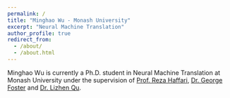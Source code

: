 ```yaml
---
permalink: /
title: "Minghao Wu - Monash University"
excerpt: "Neural Machine Translation"
author_profile: true
redirect_from: 
  - /about/
  - /about.html
---
```


Minghao Wu is currently a Ph.D. student in Neural Machine Translation at Monash University under the supervision of [Prof. Reza Haffari](https://users.monash.edu.au/~gholamrh/), [Dr. George Foster](http://www.iro.umontreal.ca/~foster/) and [Dr. Lizhen Qu](https://research.monash.edu/en/persons/lizhen-qu).

